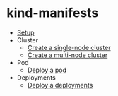 # kind-manifests

- [Setup](tutorial/setup.md)
- Cluster
  - [Create a single-node cluster](tutorial/single-node.md)
  - [Create a multi-node cluster](tutorial/multi-node.md)
- Pod
  - [Deploy a pod](tutorial/pod.md)
- Deployments
  - [Deploy a deployments](tutorial/deploy.md)
